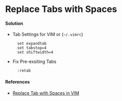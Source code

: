 # Replace Tabs with Spaces

#### Solution
* Tab Settings for VIM or (`~/.vimrc`)

        set expandtab
        set tabstop=4
        set shiftwidth=4

* Fix Pre-exsiting Tabs

        :retab

#### References
* [Replace Tab with Spaces in VIM](http://stackoverflow.com/questions/426963/replace-tab-with-spaces-in-vim)
